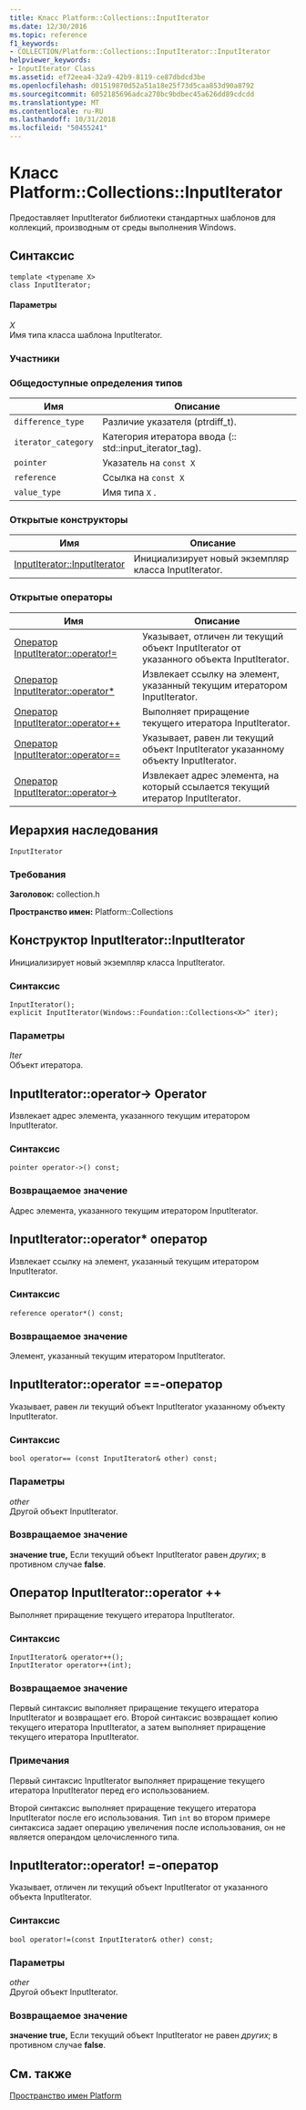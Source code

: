 ```yaml
---
title: Класс Platform::Collections::InputIterator
ms.date: 12/30/2016
ms.topic: reference
f1_keywords:
- COLLECTION/Platform::Collections::InputIterator::InputIterator
helpviewer_keywords:
- InputIterator Class
ms.assetid: ef72eea4-32a9-42b9-8119-ce87dbdcd3be
ms.openlocfilehash: d01519870d52a51a18e25f73d5caa853d90a8792
ms.sourcegitcommit: 6052185696adca270bc9bdbec45a626dd89cdcdd
ms.translationtype: MT
ms.contentlocale: ru-RU
ms.lasthandoff: 10/31/2018
ms.locfileid: "50455241"
---
```

# <a name="platformcollectionsinputiterator-class"></a>Класс Platform::Collections::InputIterator

Предоставляет InputIterator библиотеки стандартных шаблонов для коллекций, производным от среды выполнения Windows.

## <a name="syntax"></a>Синтаксис

```
template <typename X>
class InputIterator;
```

#### <a name="parameters"></a>Параметры

*X*<br/>
Имя типа класса шаблона InputIterator.

### <a name="members"></a>Участники

### <a name="public-typedefs"></a>Общедоступные определения типов

|Имя|Описание|
|----------|-----------------|
|`difference_type`|Различие указателя (ptrdiff_t).|
|`iterator_category`|Категория итератора ввода (:: std::input_iterator_tag).|
|`pointer`|Указатель на `const X`|
|`reference`|Ссылка на `const X`|
|`value_type`|Имя типа `X` .|

### <a name="public-constructors"></a>Открытые конструкторы

|Имя|Описание|
|----------|-----------------|
|[InputIterator::InputIterator](#ctor)|Инициализирует новый экземпляр класса InputIterator.|

### <a name="public-operators"></a>Открытые операторы

|Имя|Описание|
|----------|-----------------|
|[Оператор InputIterator::operator!=](#operator-inequality)|Указывает, отличен ли текущий объект InputIterator от указанного объекта InputIterator.|
|[Оператор InputIterator::operator*](#operator-decrement)|Извлекает ссылку на элемент, указанный текущим итератором InputIterator.|
|[Оператор InputIterator::operator++](#operator-increment)|Выполняет приращение текущего итератора InputIterator.|
|[Оператор InputIterator::operator==](#operator-equality)|Указывает, равен ли текущий объект InputIterator указанному объекту InputIterator.|
|[Оператор InputIterator::operator->](#operator-arrow)|Извлекает адрес элемента, на который ссылается текущий итератор InputIterator.|

## <a name="inheritance-hierarchy"></a>Иерархия наследования

`InputIterator`

### <a name="requirements"></a>Требования

**Заголовок:** collection.h

**Пространство имен:** Platform::Collections

## <a name="ctor"></a>  Конструктор InputIterator::InputIterator

Инициализирует новый экземпляр класса InputIterator.

### <a name="syntax"></a>Синтаксис

```
InputIterator();
explicit InputIterator(Windows::Foundation::Collections<X>^ iter);
```

### <a name="parameters"></a>Параметры

*Iter*<br/>
Объект итератора.

## <a name="operator-arrow"></a>  InputIterator::operator-&gt; Operator

Извлекает адрес элемента, указанного текущим итератором InputIterator.

### <a name="syntax"></a>Синтаксис

```
pointer operator->() const;
```

### <a name="return-value"></a>Возвращаемое значение

Адрес элемента, указанного текущим итератором InputIterator.

## <a name="operator-dereference"></a>  InputIterator::operator\* оператор

Извлекает ссылку на элемент, указанный текущим итератором InputIterator.

### <a name="syntax"></a>Синтаксис

```
reference operator*() const;
```

### <a name="return-value"></a>Возвращаемое значение

Элемент, указанный текущим итератором InputIterator.

## <a name="operator-equality"></a>  InputIterator::operator ==-оператор

Указывает, равен ли текущий объект InputIterator указанному объекту InputIterator.

### <a name="syntax"></a>Синтаксис

```
bool operator== (const InputIterator& other) const;
```

### <a name="parameters"></a>Параметры

*other*<br/>
Другой объект InputIterator.

### <a name="return-value"></a>Возвращаемое значение

**значение true,** Если текущий объект InputIterator равен *других*; в противном случае **false**.

## <a name="operator-increment"></a>  Оператор InputIterator::operator ++

Выполняет приращение текущего итератора InputIterator.

### <a name="syntax"></a>Синтаксис

```
InputIterator& operator++();
InputIterator operator++(int);
```

### <a name="return-value"></a>Возвращаемое значение

Первый синтаксис выполняет приращение текущего итератора InputIterator и возвращает его. Второй синтаксис возвращает копию текущего итератора InputIterator, а затем выполняет приращение текущего итератора InputIterator.

### <a name="remarks"></a>Примечания

Первый синтаксис InputIterator выполняет приращение текущего итератора InputIterator перед его использованием.

Второй синтаксис выполняет приращение текущего итератора InputIterator после его использования. Тип `int` во втором примере синтаксиса задает операцию увеличения после использования, он не является операндом целочисленного типа.

## <a name="operator-inequality"></a>  InputIterator::operator! =-оператор

Указывает, отличен ли текущий объект InputIterator от указанного объекта InputIterator.

### <a name="syntax"></a>Синтаксис

```
bool operator!=(const InputIterator& other) const;
```

### <a name="parameters"></a>Параметры

*other*<br/>
Другой объект InputIterator.

### <a name="return-value"></a>Возвращаемое значение

**значение true,** Если текущий объект InputIterator не равен *других*; в противном случае **false**.

## <a name="see-also"></a>См. также

[Пространство имен Platform](platform-namespace-c-cx.md)